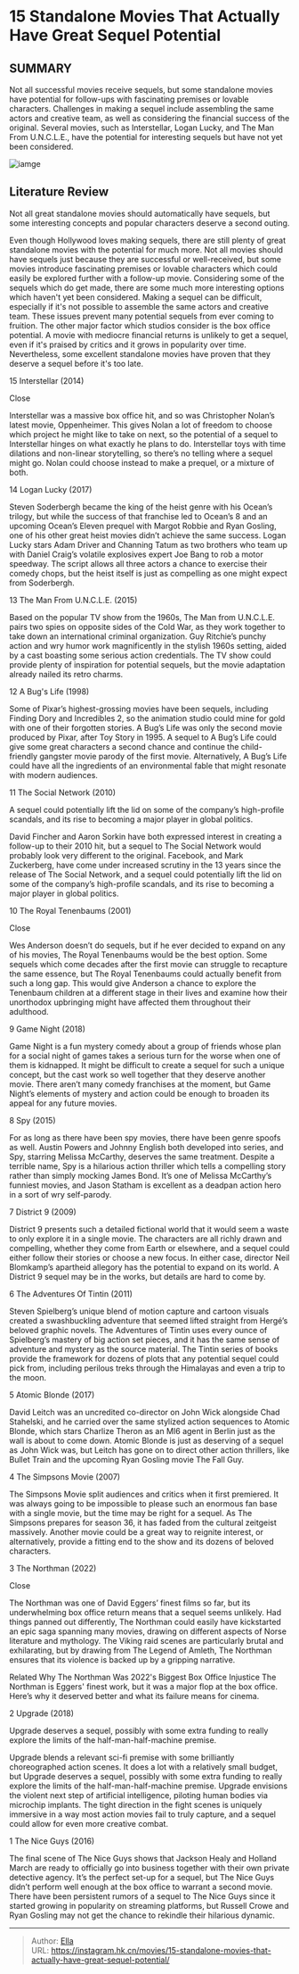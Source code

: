 # 15 Standalone Movies That Actually Have Great Sequel Potential


## SUMMARY 


 Not all successful movies receive sequels, but some standalone movies have potential for follow-ups with fascinating premises or lovable characters. 
 Challenges in making a sequel include assembling the same actors and creative team, as well as considering the financial success of the original. 
 Several movies, such as Interstellar, Logan Lucky, and The Man From U.N.C.L.E., have the potential for interesting sequels but have not yet been considered. 

![iamge](https://static1.srcdn.com/wordpress/wp-content/uploads/2023/12/standalone-movies-with-sequel-potential.jpg)

## Literature Review
Not all great standalone movies should automatically have sequels, but some interesting concepts and popular characters deserve a second outing.




Even though Hollywood loves making sequels, there are still plenty of great standalone movies with the potential for much more. Not all movies should have sequels just because they are successful or well-received, but some movies introduce fascinating premises or lovable characters which could easily be explored further with a follow-up movie. Considering some of the sequels which do get made, there are some much more interesting options which haven&#39;t yet been considered.
Making a sequel can be difficult, especially if it&#39;s not possible to assemble the same actors and creative team. These issues prevent many potential sequels from ever coming to fruition. The other major factor which studios consider is the box office potential. A movie with mediocre financial returns is unlikely to get a sequel, even if it&#39;s praised by critics and it grows in popularity over time. Nevertheless, some excellent standalone movies have proven that they deserve a sequel before it&#39;s too late.









 








 15  Interstellar (2014) 


Close







Interstellar was a massive box office hit, and so was Christopher Nolan’s latest movie, Oppenheimer. This gives Nolan a lot of freedom to choose which project he might like to take on next, so the potential of a sequel to Interstellar hinges on what exactly he plans to do. Interstellar toys with time dilations and non-linear storytelling, so there’s no telling where a sequel might go. Nolan could choose instead to make a prequel, or a mixture of both.





 14  Logan Lucky (2017) 
        

Steven Soderbergh became the king of the heist genre with his Ocean’s trilogy, but while the success of that franchise led to Ocean’s 8 and an upcoming Ocean’s Eleven prequel with Margot Robbie and Ryan Gosling, one of his other great heist movies didn’t achieve the same success. Logan Lucky stars Adam Driver and Channing Tatum as two brothers who team up with Daniel Craig’s volatile explosives expert Joe Bang to rob a motor speedway. The script allows all three actors a chance to exercise their comedy chops, but the heist itself is just as compelling as one might expect from Soderbergh.





 13  The Man From U.N.C.L.E. (2015) 
        

Based on the popular TV show from the 1960s, The Man from U.N.C.L.E. pairs two spies on opposite sides of the Cold War, as they work together to take down an international criminal organization. Guy Ritchie’s punchy action and wry humor work magnificently in the stylish 1960s setting, aided by a cast boasting some serious action credentials. The TV show could provide plenty of inspiration for potential sequels, but the movie adaptation already nailed its retro charms.





 12  A Bug&#39;s Life (1998) 
        

Some of Pixar’s highest-grossing movies have been sequels, including Finding Dory and Incredibles 2, so the animation studio could mine for gold with one of their forgotten stories. A Bug’s Life was only the second movie produced by Pixar, after Toy Story in 1995. A sequel to A Bug’s Life could give some great characters a second chance and continue the child-friendly gangster movie parody of the first movie. Alternatively, A Bug’s Life could have all the ingredients of an environmental fable that might resonate with modern audiences.





 11  The Social Network (2010) 
        

A sequel could potentially lift the lid on some of the company’s high-profile scandals, and its rise to becoming a major player in global politics. 

David Fincher and Aaron Sorkin have both expressed interest in creating a follow-up to their 2010 hit, but a sequel to The Social Network would probably look very different to the original. Facebook, and Mark Zuckerberg, have come under increased scrutiny in the 13 years since the release of The Social Network, and a sequel could potentially lift the lid on some of the company’s high-profile scandals, and its rise to becoming a major player in global politics.





 10  The Royal Tenenbaums (2001) 


Close







Wes Anderson doesn’t do sequels, but if he ever decided to expand on any of his movies, The Royal Tenenbaums would be the best option. Some sequels which come decades after the first movie can struggle to recapture the same essence, but The Royal Tenenbaums could actually benefit from such a long gap. This would give Anderson a chance to explore the Tenenbaum children at a different stage in their lives and examine how their unorthodox upbringing might have affected them throughout their adulthood.





 9  Game Night (2018) 
        

Game Night is a fun mystery comedy about a group of friends whose plan for a social night of games takes a serious turn for the worse when one of them is kidnapped. It might be difficult to create a sequel for such a unique concept, but the cast work so well together that they deserve another movie. There aren’t many comedy franchises at the moment, but Game Night’s elements of mystery and action could be enough to broaden its appeal for any future movies.





 8  Spy (2015) 
        

For as long as there have been spy movies, there have been genre spoofs as well. Austin Powers and Johnny English both developed into series, and Spy, starring Melissa McCarthy, deserves the same treatment. Despite a terrible name, Spy is a hilarious action thriller which tells a compelling story rather than simply mocking James Bond. It’s one of Melissa McCarthy’s funniest movies, and Jason Statham is excellent as a deadpan action hero in a sort of wry self-parody.





 7  District 9 (2009) 
        

District 9 presents such a detailed fictional world that it would seem a waste to only explore it in a single movie. The characters are all richly drawn and compelling, whether they come from Earth or elsewhere, and a sequel could either follow their stories or choose a new focus. In either case, director Neil Blomkamp’s apartheid allegory has the potential to expand on its world. A District 9 sequel may be in the works, but details are hard to come by.





 6  The Adventures Of Tintin (2011) 
        

Steven Spielberg’s unique blend of motion capture and cartoon visuals created a swashbuckling adventure that seemed lifted straight from Hergé’s beloved graphic novels. The Adventures of Tintin uses every ounce of Spielberg’s mastery of big action set pieces, and it has the same sense of adventure and mystery as the source material. The Tintin series of books provide the framework for dozens of plots that any potential sequel could pick from, including perilous treks through the Himalayas and even a trip to the moon.





 5  Atomic Blonde (2017) 
        

David Leitch was an uncredited co-director on John Wick alongside Chad Stahelski, and he carried over the same stylized action sequences to Atomic Blonde, which stars Charlize Theron as an MI6 agent in Berlin just as the wall is about to come down. Atomic Blonde is just as deserving of a sequel as John Wick was, but Leitch has gone on to direct other action thrillers, like Bullet Train and the upcoming Ryan Gosling movie The Fall Guy.





 4  The Simpsons Movie (2007) 
        

The Simpsons Movie split audiences and critics when it first premiered. It was always going to be impossible to please such an enormous fan base with a single movie, but the time may be right for a sequel. As The Simpsons prepares for season 36, it has faded from the cultural zeitgeist massively. Another movie could be a great way to reignite interest, or alternatively, provide a fitting end to the show and its dozens of beloved characters.





 3  The Northman (2022) 


Close







The Northman was one of David Eggers’ finest films so far, but its underwhelming box office return means that a sequel seems unlikely. Had things panned out differently, The Northman could easily have kickstarted an epic saga spanning many movies, drawing on different aspects of Norse literature and mythology. The Viking raid scenes are particularly brutal and exhilarating, but by drawing from The Legend of Amleth, The Northman ensures that its violence is backed up by a gripping narrative.
            
Related
 Why The Northman Was 2022&#39;s Biggest Box Office Injustice 
The Northman is Eggers&#39; finest work, but it was a major flop at the box office. Here’s why it deserved better and what its failure means for cinema.









 2  Upgrade (2018) 
        

Upgrade deserves a sequel, possibly with some extra funding to really explore the limits of the half-man-half-machine premise. 

Upgrade blends a relevant sci-fi premise with some brilliantly choreographed action scenes. It does a lot with a relatively small budget, but Upgrade deserves a sequel, possibly with some extra funding to really explore the limits of the half-man-half-machine premise. Upgrade envisions the violent next step of artificial intelligence, piloting human bodies via microchip implants. The tight direction in the fight scenes is uniquely immersive in a way most action movies fail to truly capture, and a sequel could allow for even more creative combat.





 1  The Nice Guys (2016) 
        

The final scene of The Nice Guys shows that Jackson Healy and Holland March are ready to officially go into business together with their own private detective agency. It’s the perfect set-up for a sequel, but The Nice Guys didn’t perform well enough at the box office to warrant a second movie. There have been persistent rumors of a sequel to The Nice Guys since it started growing in popularity on streaming platforms, but Russell Crowe and Ryan Gosling may not get the chance to rekindle their hilarious dynamic. 

---

> Author: [Ella](https://instagram.hk.cn/)  
> URL: https://instagram.hk.cn/movies/15-standalone-movies-that-actually-have-great-sequel-potential/  

